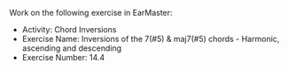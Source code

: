 Work on the following exercise in EarMaster:
- Activity: Chord Inversions
- Exercise Name: Inversions of the 7(#5) & maj7(#5) chords - Harmonic, ascending and descending
- Exercise Number: 14.4
